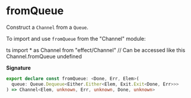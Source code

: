 # fromQueue

Construct a `Channel` from a `Queue`.

To import and use `fromQueue` from the "Channel" module:

ts
import \* as Channel from "effect/Channel"
// Can be accessed like this
Channel.fromQueue
undefined

**Signature**

```ts
export declare const fromQueue: <Done, Err, Elem>(
  queue: Queue.Dequeue<Either.Either<Elem, Exit.Exit<Done, Err>>>
) => Channel<Elem, unknown, Err, unknown, Done, unknown>
```
